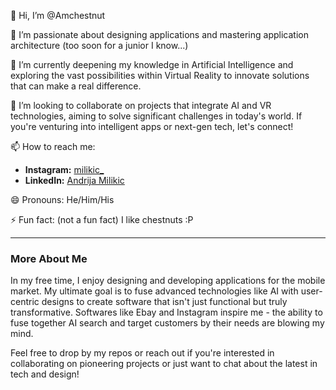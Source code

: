 👋 Hi, I’m @Amchestnut

👀 I’m passionate about designing applications and mastering application architecture (too soon for a junior I know...)

🌱 I’m currently deepening my knowledge in Artificial Intelligence and exploring the vast possibilities within Virtual Reality to innovate solutions that can make a real difference.

💞️ I’m looking to collaborate on projects that integrate AI and VR technologies, aiming to solve significant challenges in today's world. If you're venturing into intelligent apps or next-gen tech, let's connect!

📫 How to reach me:
- **Instagram:** [milikic_](https://www.instagram.com/milikic_/)
- **LinkedIn:** [Andrija Milikic](#https://www.linkedin.com/in/andrija-miliki%C4%87-45a64a226/)

😄 Pronouns: He/Him/His

⚡ Fun fact: (not a fun fact) I like chestnuts :P

---

### More About Me
In my free time, I enjoy designing and developing applications for the mobile market. My ultimate goal is to fuse advanced technologies like AI with user-centric designs to create software that isn't just functional but truly transformative. 
Softwares like Ebay and Instagram inspire me - the ability to fuse together AI search and target customers by their needs are blowing my mind.

Feel free to drop by my repos or reach out if you're interested in collaborating on pioneering projects or just want to chat about the latest in tech and design!

